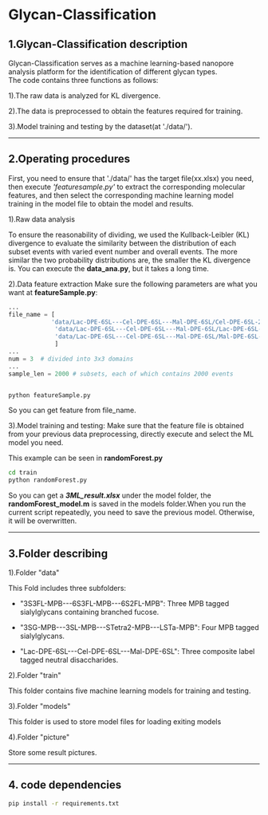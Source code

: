 # Glycan-Classification
## 1.Glycan-Classification description                              
                                                                                
 Glycan-Classification serves as a machine learning-based nanopore analysis platform 
 for the identification of different glycan types.                 
 The code contains three functions as follows:                                
                                                                               
 1).The raw data is analyzed for KL divergence.   	            
                                                                                
 2).The data is preprocessed to obtain the features required for training.                                   
                                                                                
 3).Model training and testing by the dataset(at './data/').                                        

---------
## 2.Operating procedures                           
    
First, you need to ensure that './data/' has the target file(xx.xlsx) you need, then execute _'featuresample.py'_ to extract 
 the corresponding molecular features, and then select the corresponding machine learning model training in the model file to 
 obtain the model and results.

1).Raw data analysis

   To ensure the reasonability of dividing, we used the Kullback-Leibler (KL) divergence to evaluate the similarity between the distribution of each subset events with varied event number and overall events. The more similar the two probability distributions are, the smaller the KL divergence is.
You can execute the **data_ana.py**, but it takes a long time.


2).Data feature extraction
    Make sure the following parameters are what you want at **featureSample.py**:
```python
...
file_name = [
            'data/Lac-DPE-6SL---Cel-DPE-6SL---Mal-DPE-6SL/Cel-DPE-6SL-28930 events',
             'data/Lac-DPE-6SL---Cel-DPE-6SL---Mal-DPE-6SL/Lac-DPE-6SL-27696 events',
             'data/Lac-DPE-6SL---Cel-DPE-6SL---Mal-DPE-6SL/Mal-DPE-6SL-31678 events'
             ]
...
num = 3  # divided into 3x3 domains
...
sample_len = 2000 # subsets, each of which contains 2000 events

```

```bash

python featureSample.py
```
So you can get feature from file_name.

3).Model training and testing:
    Make sure that the feature file is obtained from your previous data preprocessing, directly execute and select the ML model you need.

This example can be seen in **randomForest.py** 
```bash
cd train
python randomForest.py
```
So you can get a **_3ML_result.xlsx_** under the model folder, the **randomForest_model.m** is saved in the models folder.When you run the current script repeatedly, you need to save the previous model. Otherwise, it will be overwritten.

---------
## 3.Folder describing

1).Folder "data"

This Fold includes three subfolders:

- "3S3FL-MPB---6S3FL-MPB---6S2FL-MPB": Three MPB tagged sialylglycans containing branched fucose.

- "3SG-MPB---3SL-MPB---STetra2-MPB---LSTa-MPB": Four MPB tagged sialylglycans.

- "Lac-DPE-6SL---Cel-DPE-6SL---Mal-DPE-6SL": Three composite label tagged neutral disaccharides.

2).Folder "train"

This folder contains five machine learning models for training and testing.

3).Folder "models"

This folder is used to store model files for loading exiting models

4).Folder "picture"

Store some result pictures.

---------
## 4. code dependencies

```bash
pip install -r requirements.txt
```


